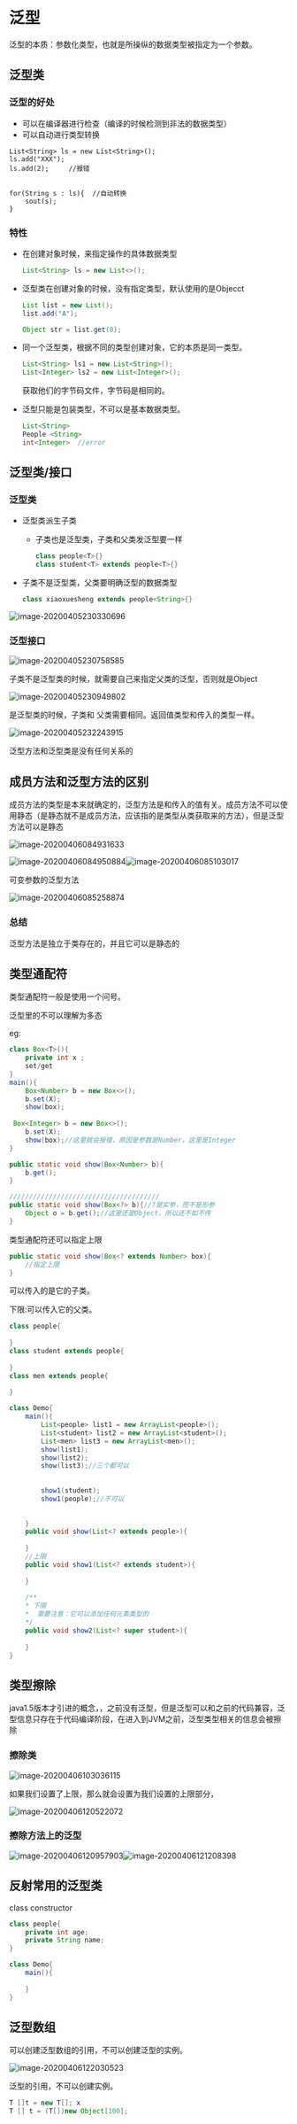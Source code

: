 # 泛型

泛型的本质：参数化类型，也就是所操纵的数据类型被指定为一个参数。

## 泛型类

### 泛型的好处

- 可以在编译器进行检查（编译的时候检测到非法的数据类型）
- 可以自动进行类型转换

```java'
List<String> ls = new List<String>();
ls.add("XXX");
ls.add(2);     //报错


for(String s : ls){  //自动转换
	sout(s);
}
```



### 特性

- 在创建对象时候，来指定操作的具体数据类型

  ```java
  List<String> ls = new List<>();
  ```

  

- 泛型类在创建对象的时候，没有指定类型，默认使用的是Objecct

  ```java
  List list = new List();
  list.add("A");
  
  Object str = list.get(0);
  ```

  

- 同一个泛型类，根据不同的类型创建对象，它的本质是同一类型。

  ```java
  List<String> ls1 = new List<String>();
  List<Integer> ls2 = new List<Integer>();
  ```

  获取他们的字节码文件，字节码是相同的。

- 泛型只能是包装类型，不可以是基本数据类型。

  ```java
  List<String>
  People <String>
  int<Integer>  //error
  ```

  

## 泛型类/接口

### 泛型类

- 泛型类派生子类
  
  - 子类也是泛型类，子类和父类发泛型要一样
  
    ```java
    class people<T>{}
    class student<T> extends people<T>{}
    ```
  
    
  
- 子类不是泛型类，父类要明确泛型的数据类型

  ```java
  class xiaoxuesheng extends people<String>{}
  
  ```

  

![image-20200405230330696](images/image-20200405230330696.png)

### 泛型接口

![image-20200405230758585](images/image-20200405230758585.png)

子类不是泛型类的时候，就需要自己来指定父类的泛型，否则就是Object

![image-20200405230949802](images/image-20200405230949802.png)

是泛型类的时候，子类和 父类需要相同。返回值类型和传入的类型一样。

![image-20200405232243915](images/image-20200405232243915.png) 

泛型方法和泛型类是没有任何关系的

## 成员方法和泛型方法的区别

成员方法的类型是本来就确定的，泛型方法是和传入的值有关。成员方法不可以使用静态（是静态就不是成员方法，应该指的是类型从类获取来的方法），但是泛型方法可以是静态

![image-20200406084931633](images/image-20200406084931633.png)

![image-20200406084950884](images/image-20200406084950884.png)![image-20200406085103017](images/image-20200406085103017.png)

可变参数的泛型方法

![image-20200406085258874](images/image-20200406085258874.png)

### 总结

泛型方法是独立于类存在的，并且它可以是静态的

## 类型通配符

类型通配符一般是使用一个问号。

泛型里的不可以理解为多态

eg:

```java
class Box<T>(){
    private int x ;
    set/get
}
main(){
    Box<Number> b = new Box<>();
    b.set(X);
    show(box);
    
 Box<Integer> b = new Box<>();
    b.set(X);
    show(box);//这里就会报错，原因是参数是Number，这里是Integer
}

public static void show(Box<Number> b){
    b.get();
}

//////////////////////////////////////
public static void show(Box<?> b){//?是实参，而不是形参
    Object o = b.get();//这里还是Object，所以还不如不传
}

```

类型通配符还可以指定上限

```java
public static void show(Box<? extends Number> box){
    //指定上限
}
```

可以传入的是它的子类。

下限:可以传入它的父类。

```java
class people{
    
} 
class student extends people{
    
}
class men extends people{
    
}

class Demo{
    main(){
        List<people> list1 = new ArrayList<people>();
        List<student> list2 = new ArrayList<student>();
        List<men> list3 = new ArrayList<men>();
        show(list1);
        show(list2);
        show(list3);//三个都可以
        
        
        show1(student);
        show1(people);//不可以
        
       
    }
    public void show(List<? extends people>){
		
    }
    //上限
    public void show1(List<? extends student>){
		
    }
    
    /**
    * 下限
    *  需要注意：它可以添加任何元素类型的
    */
    public void show2(List<? super student>){
		
    }
}

```

## 类型擦除

java1.5版本才引进的概念，，之前没有泛型，但是泛型可以和之前的代码兼容，泛型信息只存在于代码编译阶段，在进入到JVM之前，泛型类型相关的信息会被擦除

### 擦除类

![image-20200406103036115](images/image-20200406103036115.png)

如果我们设置了上限，那么就会设置为我们设置的上限部分，

![image-20200406120522072](images/image-20200406120522072.png)

###  擦除方法上的泛型

![image-20200406120957903](images/image-20200406120957903.png)![image-20200406121208398](images/image-20200406121208398.png)

## 反射常用的泛型类

class<T>  constructor<T>

```java
class people{
    private int age;
    private String name;
}

class Demo{
    main(){
        
    }
}
```

## 泛型数组

可以创建泛型数组的引用，不可以创建泛型的实例。

![image-20200406122030523](images/image-20200406122030523.png)

泛型的引用，不可以创建实例。 	

```java
T []t = new T[]; x
T [] t = (T[])new Object[100];

```

